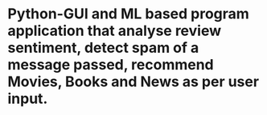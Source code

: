 # Python-GUI and ML based program application that analyse review sentiment, detect spam of a message passed, recommend Movies, Books and News as per user input.
